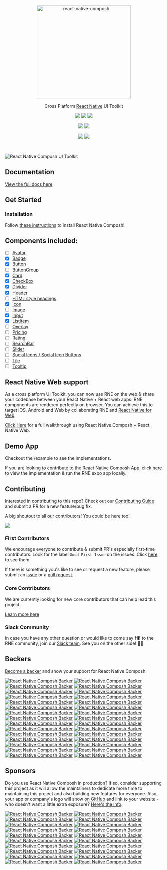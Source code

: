<p align="center">
  <a href="https://composh.io/" target="_blank">
    <img alt="react-native-composh" src="https://github.com/Composh/react-native-comdocs/blob/master/src/assets/images/logo-composh-full-square.png?raw=true" width="300">
  </a>
</p>

<p align="center">
  Cross Platform <a href="https://facebook.github.io/react-native/">React Native</a> UI Toolkit
</p>

<p align="center">
  <a href="https://www.npmjs.com/package/react-native-composh"><img src="https://img.shields.io/npm/v/react-native-composh.svg?style=flat-square"></a>
  <a href="https://www.npmjs.com/package/react-native-composh"><img src="https://img.shields.io/npm/dm/react-native-composh.svg?style=flat-square"></a>
  <a href="https://travis-ci.org/react-native-composh/react-native-composh"><img src="https://img.shields.io/travis/react-native-composh/react-native-composh/master.svg?style=flat-square"></a>
</p>

<p align="center">
  <a href="https://github.com/prettier/prettier"><img src="https://img.shields.io/badge/styled_with-prettier-ff69b4.svg"></a>
  <a href="https://opensource.org/licenses/MIT"><img src="https://img.shields.io/badge/License-MIT-blue.svg"></a>
</p>

<p align="center">
  <a href="#backers"><img src="https://opencollective.com/react-native-composh/backers/badge.svg"></a>
  <a href="#sponsors"><img src="https://opencollective.com/react-native-composh/sponsors/badge.svg"></a>
</p>

<br />


![React Native Composh UI Toolkit](https://github.com/Composh/react-native-comdocs/blob/master/src/assets/images/logo-composh-wallpaper.png?raw=true)



## Documentation

[View the full docs here](https://react-native-composh.github.io/react-native-composh/docs/overview.html)


## Get Started

### Installation

Follow
[these instructions](https://react-native-composh.github.io/react-native-composh/docs/getting_started.html)
to install React Native Composh!


## Components included:

- [ ] [Avatar](https://react-native-composh.github.io/react-native-composh/docs/avatar.html)
- [x] [Badge](https://react-native-composh.github.io/react-native-composh/docs/badge.html)
- [x] [Button](https://react-native-composh.github.io/react-native-composh/docs/button.html)
- [ ] [ButtonGroup](https://react-native-composh.github.io/react-native-composh/docs/button_group.html)
- [x] [Card](https://react-native-composh.github.io/react-native-composh/docs/card.html)
- [x] [CheckBox](https://react-native-composh.github.io/react-native-composh/docs/checkbox.html)
- [x] [Divider](https://react-native-composh.github.io/react-native-composh/docs/divider.html)
- [x] [Header](https://react-native-composh.github.io/react-native-composh/docs/header.html)
- [ ] [HTML style headings](https://react-native-composh.github.io/react-native-composh/docs/text.html)
- [x] [Icon](https://react-native-composh.github.io/react-native-composh/docs/icon.html)
- [ ] [Image](https://react-native-composh.github.io/react-native-composh/docs/image.html)
- [x] [Input](https://react-native-composh.github.io/react-native-composh/docs/input.html)
- [x] [ListItem](https://react-native-composh.github.io/react-native-composh/docs/listitem.html)
- [ ] [Overlay](https://react-native-composh.github.io/react-native-composh/docs/overlay.html)
- [ ] [Pricing](https://react-native-composh.github.io/react-native-composh/docs/pricing.html)
- [ ] [Rating](https://react-native-composh.github.io/react-native-composh/docs/rating.html)
- [ ] [SearchBar](https://react-native-composh.github.io/react-native-composh/docs/searchbar.html)
- [ ] [Slider](https://react-native-composh.github.io/react-native-composh/docs/slider.html)
- [ ] [Social Icons / Social Icon Buttons](https://react-native-composh.github.io/react-native-composh/docs/social_icon.html)
- [ ] [Tile](https://react-native-composh.github.io/react-native-composh/docs/tile.html)
- [ ] [Tooltip](https://react-native-composh.github.io/react-native-composh/docs/tooltip.html)

## React Native Web support

As a cross platform UI Toolkit, you can now use RNE on the web & share your codebase between your React Native + React web apps. RNE components are rendered perfectly on browser. You can achieve this to target iOS, Android and Web by collaborating RNE and [React Native for Web](https://github.com/necolas/react-native-web).

[Click Here](https://react-native-composh.github.io/react-native-composh/blog/2018/12/13/react-native-web.html) for a full walkthrough using React Native Composh + React Native Web.

## Demo App

Checkout the /example to see the implementations.

If you are looking to contribute to the React Native Composh App, click
[here](https://github.com/react-native-composh/react-native-composh-app) to
view the implementation & run the RNE expo app locally.


## Contributing

Interested in contributing to this repo? Check out our
[Contributing Guide](https://react-native-composh.github.io/react-native-composh/docs/contributing.html)
and submit a PR for a new feature/bug fix.

A big shoutout to all our contributors! You could be here too!

<a href="https://github.com/react-native-composh/react-native-composh/graphs/contributors"><img src="https://opencollective.com/react-native-composh/contributors.svg?width=890&button=false" /></a>

### First Contributors

We encourage everyone to contribute & submit PR's especially first-time
contributors. Look for the label `Good First Issue` on the issues. Click
[here](https://github.com/react-native-composh/react-native-composh/labels/%F0%9F%91%B6%20Good%20First%20Issue)
to see them.

If there is something you's like to see or request a new feature, please submit
an
[issue](https://github.com/react-native-composh/react-native-composh/issues/new)
or a
[pull request](https://github.com/react-native-composh/react-native-composh/pulls).

### Core Contributors

We are currently looking for new core contributors that can help lead this project.

[Learn more here](https://github.com/react-native-composh/react-native-composh/issues/2222)

### Slack Community

In case you have any other question or would like to come say **Hi!** to the RNE
community, join our [Slack team](https://react-native-composh-slack.herokuapp.com).
See you on the other side! 👋😃

## Backers

[Become a backer](https://opencollective.com/react-native-composh#backer) and show your support for React Native Composh.

[![React Native Composh Backer](https://opencollective.com/react-native-composh/backer/0/avatar)](https://opencollective.com/react-native-composh/backer/0/website)
[![React Native Composh Backer](https://opencollective.com/react-native-composh/backer/1/avatar)](https://opencollective.com/react-native-composh/backer/1/website)
[![React Native Composh Backer](https://opencollective.com/react-native-composh/backer/2/avatar)](https://opencollective.com/react-native-composh/backer/2/website)
[![React Native Composh Backer](https://opencollective.com/react-native-composh/backer/3/avatar)](https://opencollective.com/react-native-composh/backer/3/website)
[![React Native Composh Backer](https://opencollective.com/react-native-composh/backer/4/avatar)](https://opencollective.com/react-native-composh/backer/4/website)
[![React Native Composh Backer](https://opencollective.com/react-native-composh/backer/5/avatar)](https://opencollective.com/react-native-composh/backer/5/website)
[![React Native Composh Backer](https://opencollective.com/react-native-composh/backer/6/avatar)](https://opencollective.com/react-native-composh/backer/6/website)
[![React Native Composh Backer](https://opencollective.com/react-native-composh/backer/7/avatar)](https://opencollective.com/react-native-composh/backer/7/website)
[![React Native Composh Backer](https://opencollective.com/react-native-composh/backer/8/avatar)](https://opencollective.com/react-native-composh/backer/8/website)
[![React Native Composh Backer](https://opencollective.com/react-native-composh/backer/9/avatar)](https://opencollective.com/react-native-composh/backer/9/website)
[![React Native Composh Backer](https://opencollective.com/react-native-composh/backer/10/avatar)](https://opencollective.com/react-native-composh/backer/10/website)
[![React Native Composh Backer](https://opencollective.com/react-native-composh/backer/11/avatar)](https://opencollective.com/react-native-composh/backer/11/website)
[![React Native Composh Backer](https://opencollective.com/react-native-composh/backer/12/avatar)](https://opencollective.com/react-native-composh/backer/12/website)
[![React Native Composh Backer](https://opencollective.com/react-native-composh/backer/13/avatar)](https://opencollective.com/react-native-composh/backer/13/website)
[![React Native Composh Backer](https://opencollective.com/react-native-composh/backer/14/avatar)](https://opencollective.com/react-native-composh/backer/14/website)
[![React Native Composh Backer](https://opencollective.com/react-native-composh/backer/15/avatar)](https://opencollective.com/react-native-composh/backer/15/website)
[![React Native Composh Backer](https://opencollective.com/react-native-composh/backer/16/avatar)](https://opencollective.com/react-native-composh/backer/16/website)
[![React Native Composh Backer](https://opencollective.com/react-native-composh/backer/17/avatar)](https://opencollective.com/react-native-composh/backer/17/website)
[![React Native Composh Backer](https://opencollective.com/react-native-composh/backer/18/avatar)](https://opencollective.com/react-native-composh/backer/18/website)
[![React Native Composh Backer](https://opencollective.com/react-native-composh/backer/19/avatar)](https://opencollective.com/react-native-composh/backer/19/website)
[![React Native Composh Backer](https://opencollective.com/react-native-composh/backer/20/avatar)](https://opencollective.com/react-native-composh/backer/20/website)
[![React Native Composh Backer](https://opencollective.com/react-native-composh/backer/21/avatar)](https://opencollective.com/react-native-composh/backer/21/website)
[![React Native Composh Backer](https://opencollective.com/react-native-composh/backer/22/avatar)](https://opencollective.com/react-native-composh/backer/22/website)
[![React Native Composh Backer](https://opencollective.com/react-native-composh/backer/23/avatar)](https://opencollective.com/react-native-composh/backer/23/website)
[![React Native Composh Backer](https://opencollective.com/react-native-composh/backer/24/avatar)](https://opencollective.com/react-native-composh/backer/24/website)
[![React Native Composh Backer](https://opencollective.com/react-native-composh/backer/25/avatar)](https://opencollective.com/react-native-composh/backer/25/website)
[![React Native Composh Backer](https://opencollective.com/react-native-composh/backer/26/avatar)](https://opencollective.com/react-native-composh/backer/26/website)
[![React Native Composh Backer](https://opencollective.com/react-native-composh/backer/27/avatar)](https://opencollective.com/react-native-composh/backer/27/website)
[![React Native Composh Backer](https://opencollective.com/react-native-composh/backer/28/avatar)](https://opencollective.com/react-native-composh/backer/28/website)
[![React Native Composh Backer](https://opencollective.com/react-native-composh/backer/29/avatar)](https://opencollective.com/react-native-composh/backer/29/website)

## Sponsors

Do you use React Native Composh in production? If so, consider supporting this project as it will allow the maintainers to dedicate more time to maintaining this project and also building new features for everyone. Also, your app or company's logo will show [on GitHub](https://github.com/react-native-composh/react-native-composh#sponsors) and link to your website - who doesn't want a little extra exposure? [Here's the info](https://opencollective.com/react-native-composh#sponsor).

[![React Native Composh Backer](https://opencollective.com/react-native-composh/sponsor/0/avatar)](https://opencollective.com/react-native-composh/sponsor/0/website)
[![React Native Composh Backer](https://opencollective.com/react-native-composh/sponsor/1/avatar)](https://opencollective.com/react-native-composh/sponsor/1/website)
[![React Native Composh Backer](https://opencollective.com/react-native-composh/sponsor/2/avatar)](https://opencollective.com/react-native-composh/sponsor/2/website)
[![React Native Composh Backer](https://opencollective.com/react-native-composh/sponsor/3/avatar)](https://opencollective.com/react-native-composh/sponsor/3/website)
[![React Native Composh Backer](https://opencollective.com/react-native-composh/sponsor/4/avatar)](https://opencollective.com/react-native-composh/sponsor/4/website)
[![React Native Composh Backer](https://opencollective.com/react-native-composh/sponsor/5/avatar)](https://opencollective.com/react-native-composh/sponsor/5/website)
[![React Native Composh Backer](https://opencollective.com/react-native-composh/sponsor/6/avatar)](https://opencollective.com/react-native-composh/sponsor/6/website)
[![React Native Composh Backer](https://opencollective.com/react-native-composh/sponsor/7/avatar)](https://opencollective.com/react-native-composh/sponsor/7/website)
[![React Native Composh Backer](https://opencollective.com/react-native-composh/sponsor/8/avatar)](https://opencollective.com/react-native-composh/sponsor/8/website)
[![React Native Composh Backer](https://opencollective.com/react-native-composh/sponsor/9/avatar)](https://opencollective.com/react-native-composh/sponsor/9/website)
[![React Native Composh Backer](https://opencollective.com/react-native-composh/sponsor/10/avatar)](https://opencollective.com/react-native-composh/sponsor/10/website)
[![React Native Composh Backer](https://opencollective.com/react-native-composh/sponsor/11/avatar)](https://opencollective.com/react-native-composh/sponsor/11/website)
[![React Native Composh Backer](https://opencollective.com/react-native-composh/sponsor/12/avatar)](https://opencollective.com/react-native-composh/sponsor/12/website)
[![React Native Composh Backer](https://opencollective.com/react-native-composh/sponsor/13/avatar)](https://opencollective.com/react-native-composh/sponsor/13/website)
[![React Native Composh Backer](https://opencollective.com/react-native-composh/sponsor/14/avatar)](https://opencollective.com/react-native-composh/sponsor/14/website)
[![React Native Composh Backer](https://opencollective.com/react-native-composh/sponsor/15/avatar)](https://opencollective.com/react-native-composh/sponsor/15/website)
[![React Native Composh Backer](https://opencollective.com/react-native-composh/sponsor/16/avatar)](https://opencollective.com/react-native-composh/sponsor/16/website)
[![React Native Composh Backer](https://opencollective.com/react-native-composh/sponsor/17/avatar)](https://opencollective.com/react-native-composh/sponsor/17/website)
[![React Native Composh Backer](https://opencollective.com/react-native-composh/sponsor/18/avatar)](https://opencollective.com/react-native-composh/sponsor/18/website)
[![React Native Composh Backer](https://opencollective.com/react-native-composh/sponsor/19/avatar)](https://opencollective.com/react-native-composh/sponsor/19/website)
